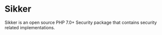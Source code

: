 # Sikker

Sikker is an open source PHP 7.0+ Security package that contains security related implementations.